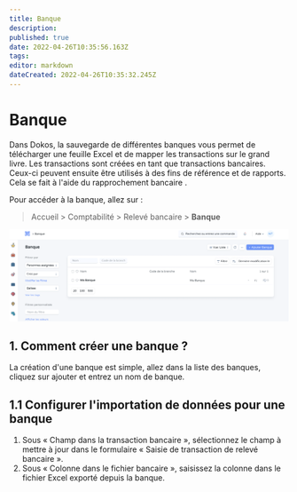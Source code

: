 ```yaml
---
title: Banque
description: 
published: true
date: 2022-04-26T10:35:56.163Z
tags: 
editor: markdown
dateCreated: 2022-04-26T10:35:32.245Z
---
```


# Banque

Dans Dokos, la sauvegarde de différentes banques vous permet de télécharger une feuille Excel et de mapper les transactions sur le grand livre. Les transactions sont créées en tant que transactions bancaires. Ceux-ci peuvent ensuite être utilisés à des fins de référence et de rapports. Cela se fait à l'aide du rapprochement bancaire .

Pour accéder à la banque, allez sur :

> Accueil > Comptabilité > Relevé bancaire > **Banque**

![banque.png](/content/comptabilite/banque.png)

## 1. Comment créer une banque ?

La création d'une banque est simple, allez dans la liste des banques, cliquez sur ajouter et entrez un nom de banque.

## 1.1 Configurer l'importation de données pour une banque

1. Sous « Champ dans la transaction bancaire », sélectionnez le champ à mettre à jour dans le formulaire « Saisie de transaction de relevé bancaire ».
2. Sous « Colonne dans le fichier bancaire », saisissez la colonne dans le fichier Excel exporté depuis la banque.
